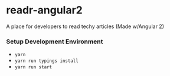 # readr-angular2
A place for developers to read techy articles (Made w/Angular 2)

### Setup Development Environment
- `yarn`
- `yarn run typings install`
- `yarn run start`
